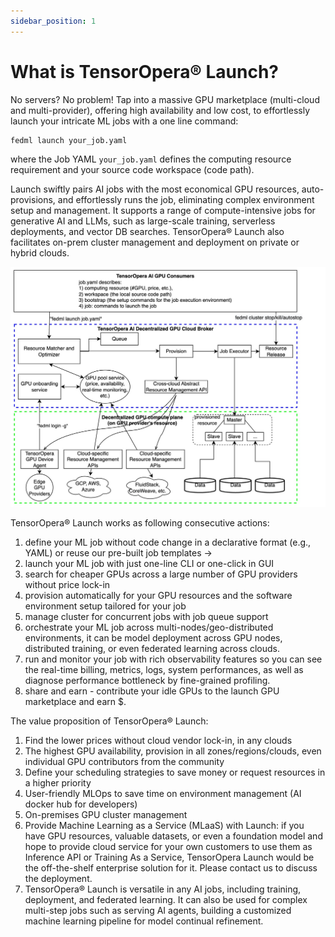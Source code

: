 ```yaml
---
sidebar_position: 1
---
```


# What is TensorOpera® Launch?

No servers? No problem! Tap into a massive GPU marketplace (multi-cloud and multi-provider), offering high availability and low cost, to effortlessly launch your intricate ML jobs with a one line command:
```
fedml launch your_job.yaml
```
where the Job YAML `your_job.yaml` defines the computing resource requirement and your source code workspace (code path). 

Launch swiftly pairs AI jobs with the most economical GPU resources, auto-provisions, and effortlessly runs the job, eliminating complex environment setup and management. It supports a range of compute-intensive jobs for generative AI and LLMs, such as large-scale training, serverless deployments, and vector DB searches. TensorOpera® Launch also facilitates on-prem cluster management and deployment on private or hybrid clouds.

![Flow Chart for the Launch System](./static/image/Flowchart.jpg)

TensorOpera® Launch works as following consecutive actions:

1. define your ML job without code change in a declarative format (e.g., YAML) or reuse our pre-built job templates ->
2. launch your ML job with just one-line CLI or one-click in GUI
3. search for cheaper GPUs across a large number of GPU providers without price lock-in
4. provision automatically for your GPU resources and the software environment setup tailored for your job
5. manage cluster for concurrent jobs with job queue support
5. orchestrate your ML job across multi-nodes/geo-distributed environments, it can be model deployment across GPU nodes, distributed training, or even federated learning across clouds.
6. run and monitor your job with rich observability features so you can see the real-time billing, metrics, logs, system performances, as well as diagnose performance bottleneck by fine-grained profiling.
7. share and earn - contribute your idle GPUs to the launch GPU marketplace and earn $.

The value proposition of TensorOpera® Launch:

1. Find the lower prices without cloud vendor lock-in, in any clouds
2. The highest GPU availability, provision in all zones/regions/clouds, even individual GPU contributors from the community
3. Define your scheduling strategies to save money or request resources in a higher priority
4. User-friendly MLOps to save time on environment management (AI docker hub for developers)
5. On-premises GPU cluster management
6. Provide Machine Learning as a Service (MLaaS) with Launch: if you have GPU resources, valuable datasets, or even a foundation model and hope to provide cloud service for your own customers to use them as Inference API or Training As a Service, TensorOpera Launch would be the off-the-shelf enterprise solution for it. Please contact us to discuss the deployment. 
7. TensorOpera® Launch is versatile in any AI jobs, including training, deployment, and federated learning. It can also be used for complex multi-step jobs such as serving AI agents, building a customized machine learning pipeline for model continual refinement. 